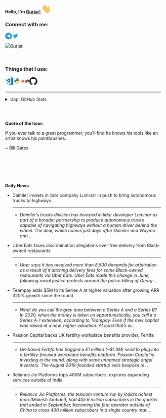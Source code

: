 #### Hello, I'm [Gurjar!](https://GurjarKing.github.io) <img src="https://raw.githubusercontent.com/ABSphreak/ABSphreak/master/gifs/Hi.gif" width="30px"></h2>


### Connect with me:

[<img align="left" alt="Gurjar | Telegram" width="22px" src="https://raw.githubusercontent.com/github/explore/80688e429a7d4ef2fca1e82350fe8e3517d3494d/topics/telegram/telegram.png" />][Telegram]
[<img align="left" alt="Gurjar | Twitter" width="22px" src="https://raw.githubusercontent.com/github/explore/80688e429a7d4ef2fca1e82350fe8e3517d3494d/topics/twitter/twitter.png" />][Twitter]
<br >
<br >
<a href="https://github.com/GurjarKing"><img src="https://komarev.com/ghpvc/?username=GurjarKing" alt="Gurjar" /></a> <br />
<br />
<br />
<!-- <br >

![](https://visitor-badge.glitch.me/badge?page_id=GurjarKing)

<br /> -->

### Things that I use:

[<img align="left" alt="Visual Studio Code" width="26px" src="https://raw.githubusercontent.com/github/explore/80688e429a7d4ef2fca1e82350fe8e3517d3494d/topics/visual-studio-code/visual-studio-code.png" />][VSCode]
[<img align="left" alt="Python" width="26px" src="https://raw.githubusercontent.com/github/explore/80688e429a7d4ef2fca1e82350fe8e3517d3494d/topics/python/python.png" />][Python]
[<img align="left" alt="Git" width="26px" src="https://raw.githubusercontent.com/github/explore/80688e429a7d4ef2fca1e82350fe8e3517d3494d/topics/git/git.png" />][Git]
[<img align="left" alt="GitHub" width="26px" src="https://raw.githubusercontent.com/github/explore/78df643247d429f6cc873026c0622819ad797942/topics/github/github.png" />][Github]

<br />
<br />

---
<details>
  <summary>:zap: GitHub Stats</summary>

<img align="left" alt="Gurjar's Github Stats" src="https://github-readme-stats.vercel.app/api?username=GurjarKing&show_icons=true&hide_border=true&count_private=true&include_all_commit=true&theme=algolia" />

</details>

<!-- ### 🔔 My latest tweet
<a href="https://twitter.com/Gurjar_King43" target="_blank">
	<img src="https://github.com/GurjarKing/GurjarKing/raw/master/tweet.png" width="70%" align="center" alt="Click to view on Twitter" title="My latest tweet, as an image"/>
</a> -->
<br>

<pre>

</pre>

**Quote of the hour:**

If you ever talk to a great programmer, you'll find he knows his tools like an artist knows his paintbrushes.

~ Bill Gates
<pre>

</pre>
<br>
<pre>


</pre>
<strong>Daily News</strong>
  
  - Daimler invests in lidar company Luminar in push to bring autonomous trucks to highways
     <hr/>
     
      - *Daimler’s trucks division has invested in lidar developer Luminar as part of a broader partnership to produce autonomous trucks capable of navigating highways without a human driver behind the wheel. The deal, which comes just days after Daimler and Waymo ann…*
     
  - Uber Eats faces discrimination allegations over free delivery from Black-owned restaurants
      <hr/>
      
      - *Uber says it has received more than 8,500 demands for arbitration as a result of it ditching delivery fees for some Black-owned restaurants via Uber Eats. Uber Eats made this change in June, following racial justice protests around the police killing of Georg…*
      
  - Teampay adds $5M to its Series A at higher valuation after growing ARR 320% growth since the round
      <hr/>
      
      - *What do you call the grey area between a Series A and a Series B? In 2020, when the money is taken on opportunistically, you call it a Series A-1 extension, according to Teampay. Even if the new capital was raised at a new, higher valuation. At least that’s w…*
      
  - Passion Capital backs UK fertility workplace benefits provider, Fertifa
      <hr/>
      
      - *UK-based Fertifa has bagged a £1 million (~$1.3M) seed to plug into a fertility-focused workplace benefits platform. Passion Capital is investing in the round, along with some unnamed strategic angel investors. The August 2019-founded startup sells bespoke re…*
       
  - Reliance Jio Platforms tops 400M subscribers, explores expanding services outside of India
      <hr/>
       
       - *Reliance Jio Platforms, the telecom venture run by India’s richest man (Mukesh Ambani), had 405.6 million subscribers in the quarter that ended in September, becoming the first operator outside of China to cross 400 million subscribers in a single country mar…*
      

<br />

[VSCode]: https://code.visualstudio.com/
[Python]: https://www.python.org/
[Git]: https://git-scm.com/
[Github]: https://github.com/
[Telegram]: https://t.me/Gurjar_King/
[Twitter]: https://twitter.com/Gurjar_King43/
